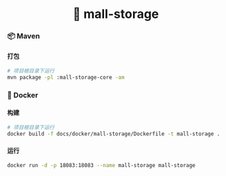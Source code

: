 <h1 align="center">🏪 mall-storage</h1>

### 📦 Maven

#### 打包

```bash
# 项目根目录下运行
mvn package -pl :mall-storage-core -am
```

### 🐳 Docker

#### 构建

```bash
# 项目根目录下运行
docker build -f docs/docker/mall-storage/Dockerfile -t mall-storage .
```

#### 运行

```bash
docker run -d -p 18083:18083 --name mall-storage mall-storage
```
